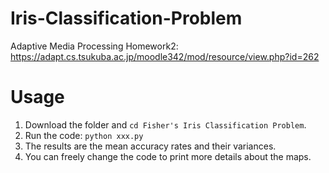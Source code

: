 # Iris-Classification-Problem
Adaptive Media Processing Homework2: https://adapt.cs.tsukuba.ac.jp/moodle342/mod/resource/view.php?id=262
# Usage
1. Download the folder and `cd Fisher's Iris Classification Problem`.
2. Run the code: `python xxx.py`
3. The results are the mean accuracy rates and their variances.
4. You can freely change the code to print more details about the maps.
